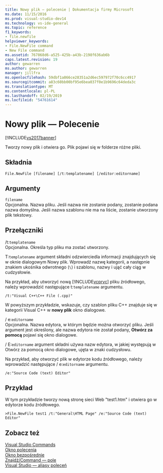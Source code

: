 ```yaml
---
title: Nowy plik — polecenie | Dokumentacja firmy Microsoft
ms.date: 11/15/2016
ms.prod: visual-studio-dev14
ms.technology: vs-ide-general
ms.topic: reference
f1_keywords:
- file.newfile
helpviewer_keywords:
- File.NewFile command
- New File command
ms.assetid: 767868d6-a525-425b-a43b-2198f636ab6b
caps.latest.revision: 19
author: gewarren
ms.author: gewarren
manager: jillfra
ms.openlocfilehash: 59dbf1a866ce28351a2d6ec597972f70c6cc4917
ms.sourcegitcommit: a83c60bb00bf95e6bea037f0e1b9696c64deda3c
ms.translationtype: MT
ms.contentlocale: pl-PL
ms.lasthandoff: 02/19/2019
ms.locfileid: "54761614"
---
```

# <a name="new-file-command"></a>Nowy plik — Polecenie
[!INCLUDE[vs2017banner](../../includes/vs2017banner.md)]

  
Tworzy nowy plik i otwiera go. Plik pojawi się w folderze różne pliki.  
  
## <a name="syntax"></a>Składnia  
  
```  
File.NewFile [filename] [/t:templatename] [/editor:editorname]  
```  
  
## <a name="arguments"></a>Argumenty  
 `filename`  
 Opcjonalna. Nazwa pliku. Jeśli nazwa nie zostanie podany, zostanie podana nazwa domyślna. Jeśli nazwa szablonu nie ma na liście, zostanie utworzony plik tekstowy.  
  
## <a name="switches"></a>Przełączniki  
 /t:`templatename`  
 Opcjonalna. Określa typ pliku ma zostać utworzony.  
  
 T:`templatename` argument składni odzwierciedla informacji znajdujących się w oknie dialogowym Nowy plik. Wprowadź nazwę kategorii, a następnie znakiem ukośnika odwrotnego (`\`) i szablonu, nazwy i ująć cały ciąg w cudzysłowie.  
  
 Na przykład, aby utworzyć nową [!INCLUDE[vcprvc](../../includes/vcprvc-md.md)] pliku źródłowego, należy wprowadzić następujące t:`templatename` argumentu.  
  
```  
/t:"Visual C++\C++ File (.cpp)"  
```  
  
 W powyższym przykładzie, wskazuje, czy szablon pliku C++ znajduje się w kategorii Visual C++ w **nowy plik** okno dialogowe.  
  
 / e:`editorname`  
 Opcjonalna. Nazwa edytora, w którym będzie można otworzyć pliku. Jeśli argument jest określony, ale nazwa edytora nie został podany, **Otwórz za pomocą** pojawi się okno dialogowe.  
  
 / E:`editorname` argument składni używa nazw edytora, w jakiej występują w Otwórz za pomocą okno dialogowe, ujęta w znaki cudzysłowu.  
  
 Na przykład, aby otworzyć plik w edytorze kodu źródłowego, należy wprowadzić następujące / e:`editorname` argumentu.  
  
```  
/e:"Source Code (text) Editor"  
```  
  
## <a name="example"></a>Przykład  
 W tym przykładzie tworzy nową stronę sieci Web "test1.htm" i otwiera go w edytorze kodu źródłowego.  
  
```  
>File.NewFile test1 /t:"General\HTML Page" /e:"Source Code (text) Editor"  
```  
  
## <a name="see-also"></a>Zobacz też  
 [Visual Studio Commands](../../ide/reference/visual-studio-commands.md)   
 [Okno polecenia](../../ide/reference/command-window.md)   
 [Okno bezpośrednie](../../ide/reference/immediate-window.md)   
 [Znajdź/Command — pole](../../ide/find-command-box.md)   
 [Visual Studio — aliasy poleceń](../../ide/reference/visual-studio-command-aliases.md)
